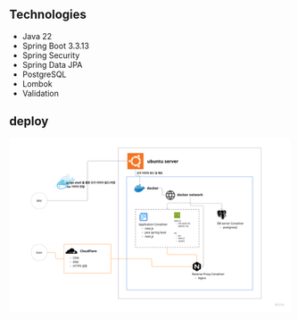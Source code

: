 ## Technologies

- Java 22
- Spring Boot 3.3.13
- Spring Security
- Spring Data JPA
- PostgreSQL
- Lombok
- Validation

## deploy

![](src/main/resources/project_deploy.png)